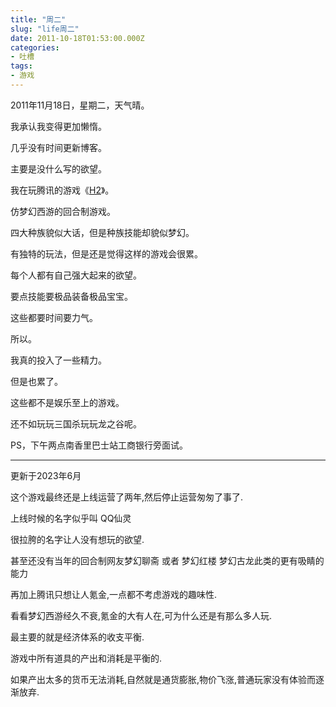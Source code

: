 ```yaml
---
title: "周二"
slug: "life周二"
date: 2011-10-18T01:53:00.000Z
categories:
- 吐槽
tags:
- 游戏
---
```


2011年11月18日，星期二，天气晴。 

我承认我变得更加懒惰。

几乎没有时间更新博客。 

主要是没什么写的欲望。 

我在玩腾讯的游戏《[H2](http://h2.181p.com)》。

仿梦幻西游的回合制游戏。 

四大种族貌似大话，但是种族技能却貌似梦幻。 

有独特的玩法，但是还是觉得这样的游戏会很累。 

每个人都有自己强大起来的欲望。 

要点技能要极品装备极品宝宝。 

这些都要时间要力气。 

所以。 

我真的投入了一些精力。

但是也累了。 

这些都不是娱乐至上的游戏。 

还不如玩玩三国杀玩玩龙之谷呢。 

PS，下午两点南香里巴士站工商银行旁面试。

---

更新于2023年6月

这个游戏最终还是上线运营了两年,然后停止运营匆匆了事了.

上线时候的名字似乎叫 QQ仙灵 

很拉胯的名字让人没有想玩的欲望.

甚至还没有当年的回合制网友梦幻聊斋 或者 梦幻红楼  梦幻古龙此类的更有吸睛的能力

再加上腾讯只想让人氪金,一点都不考虑游戏的趣味性.

看看梦幻西游经久不衰,氪金的大有人在,可为什么还是有那么多人玩.

最主要的就是经济体系的收支平衡.

游戏中所有道具的产出和消耗是平衡的.

如果产出太多的货币无法消耗,自然就是通货膨胀,物价飞涨,普通玩家没有体验而逐渐放弃.

